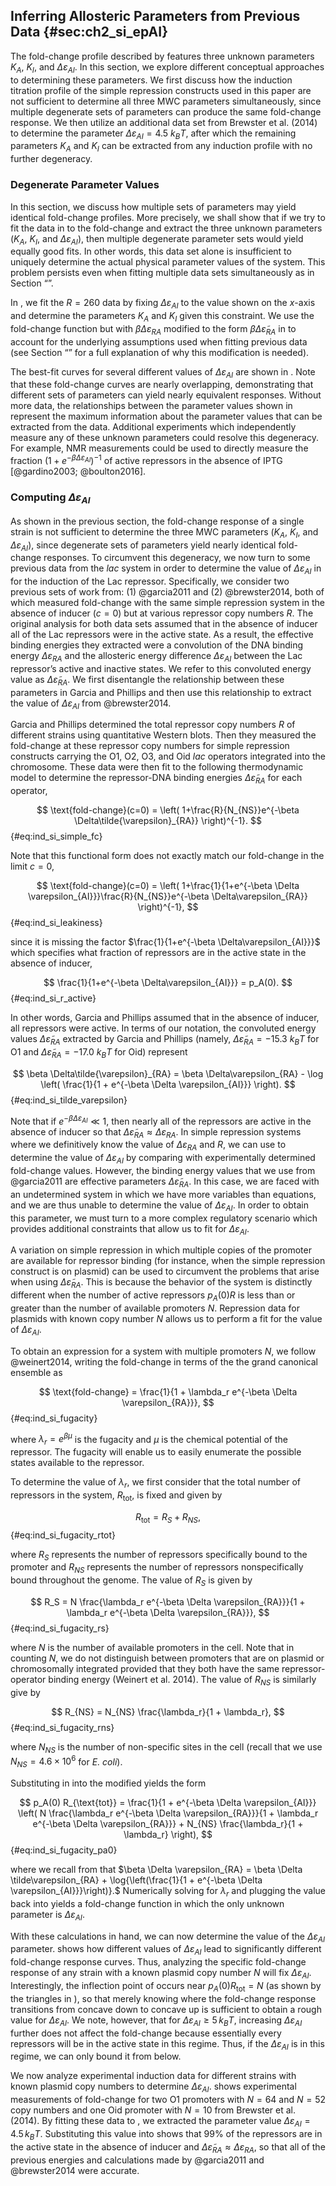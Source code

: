 ## Inferring Allosteric Parameters from Previous Data {#sec:ch2_si_epAI}

The fold-change profile described by features three unknown parameters
$K_A$, $K_I$, and $\Delta\varepsilon_{AI}$. In this section, we
explore different conceptual approaches to determining these parameters.
We first discuss how the induction titration profile of the simple
repression constructs used in this paper are not sufficient to determine
all three MWC parameters simultaneously, since multiple degenerate sets
of parameters can produce the same fold-change response. We then utilize
an additional data set from Brewster et al. (2014) to determine the
parameter $\Delta\varepsilon_{AI} = 4.5~k_BT$, after which the
remaining parameters $K_A$ and $K_I$ can be extracted from any
induction profile with no further degeneracy.

### Degenerate Parameter Values

In this section, we discuss how multiple sets of parameters may yield
identical fold-change profiles. More precisely, we shall show that if we
try to fit the data in to the fold-change and extract the three unknown
parameters ($K_A$, $K_I$, and $\Delta\varepsilon_{AI}$), then
multiple degenerate parameter sets would yield equally good fits. In
other words, this data set alone is insufficient to uniquely determine
the actual physical parameter values of the system. This problem
persists even when fitting multiple data sets simultaneously as in
Section “”.

In , we fit the $R=260$ data by fixing $\Delta\varepsilon_{AI}$ to
the value shown on the $x$-axis and determine the parameters $K_A$
and $K_I$ given this constraint. We use the fold-change function but
with $\beta
\Delta\varepsilon_{RA}$ modified to the form $\beta
\Delta\tilde{\varepsilon}_{RA}$ in to account for the underlying
assumptions used when fitting previous data (see Section “” for a full
explanation of why this modification is needed).

The best-fit curves for several different values of
$\Delta\varepsilon_{AI}$ are shown in . Note that these fold-change
curves are nearly overlapping, demonstrating that different sets of
parameters can yield nearly equivalent responses. Without more data, the
relationships between the parameter values shown in represent the
maximum information about the parameter values that can be extracted
from the data. Additional experiments which independently measure any of
these unknown parameters could resolve this degeneracy. For example, NMR
measurements could be used to directly measure the fraction
$(1 + e^{-\beta  \Delta\varepsilon_{AI}})^{-1}$ of active repressors in the
absence of IPTG [@gardino2003; @boulton2016]. 

### Computing $\Delta\varepsilon_{AI}$

As shown in the previous section, the fold-change response of a single
strain is not sufficient to determine the three MWC parameters ($K_A$,
$K_I$, and $\Delta\varepsilon_{AI}$), since degenerate sets of
parameters yield nearly identical fold-change responses. To circumvent
this degeneracy, we now turn to some previous data from the *lac* system
in order to determine the value of $\Delta\varepsilon_{AI}$ in for the
induction of the Lac repressor. Specifically, we consider two previous
sets of work from: (1) @garcia2011  and (2) @brewster2014, both of which measured fold-change with the same simple
repression system in the absence of inducer ($c=0$) but at various
repressor copy numbers $R$. The original analysis for both data sets
assumed that in the absence of inducer all of the Lac repressors were in
the active state. As a result, the effective binding energies they
extracted were a convolution of the DNA binding energy
$\Delta\varepsilon_{RA}$ and the allosteric energy difference
$\Delta\varepsilon_{AI}$ between the Lac repressor’s active and
inactive states. We refer to this convoluted energy value as
$\Delta \tilde{\varepsilon}_{RA}$. We first disentangle the
relationship between these parameters in Garcia and Phillips and then
use this relationship to extract the value of $\Delta\varepsilon_{AI}$
from @brewster2014.

Garcia and Phillips determined the total repressor copy numbers $R$ of
different strains using quantitative Western blots. Then they measured
the fold-change at these repressor copy numbers for simple repression
constructs carrying the O1, O2, O3, and Oid *lac* operators integrated
into the chromosome. These data were then fit to the following
thermodynamic model to determine the repressor-DNA binding energies
$\Delta\tilde{\varepsilon}_{RA}$ for each operator,

$$
\text{fold-change}(c=0) = \left(
1+\frac{R}{N_{NS}}e^{-\beta \Delta\tilde{\varepsilon}_{RA}} \right)^{-1}.
$${#eq:ind_si_simple_fc}

Note that this functional form does not exactly match our fold-change in
the limit $c=0$, 

$$
\text{fold-change}(c=0) = \left(
1+\frac{1}{1+e^{-\beta \Delta \varepsilon_{AI}}}\frac{R}{N_{NS}}e^{-\beta
\Delta\varepsilon_{RA}} \right)^{-1},
$${#eq:ind_si_leakiness}

since it is missing the factor
$\frac{1}{1+e^{-\beta \Delta\varepsilon_{AI}}}$ which specifies what
fraction of repressors are in the active state in the absence of
inducer, 

$$
\frac{1}{1+e^{-\beta \Delta\varepsilon_{AI}}} = p_A(0). 
$${#eq:ind_si_r_active}

In other words, Garcia and Phillips assumed that in the absence of inducer, all
repressors were active. In terms of our notation, the convoluted energy
values $\Delta\tilde{\varepsilon}_{RA}$ extracted by Garcia and
Phillips (namely, $\Delta\tilde{\varepsilon}_{RA}=-15.3~k_B T$ for O1
and $\Delta\tilde{\varepsilon}_{RA}=-17.0~k_B T$ for Oid) represent

$$
\beta \Delta\tilde{\varepsilon}_{RA} = \beta \Delta\varepsilon_{RA} - \log
\left( \frac{1}{1 + e^{-\beta \Delta \varepsilon_{AI}}} \right).
$${#eq:ind_si_tilde_varepsilon}

Note that if $e^{-\beta \Delta \varepsilon_{AI}} \ll 1$, then nearly
all of the repressors are active in the absence of inducer so that
$\Delta\tilde{\varepsilon}_{RA} \approx \Delta\varepsilon_{RA}$. In
simple repression systems where we definitively know the value of
$\Delta
\varepsilon_{RA}$ and $R$, we can use to determine the value of
$\Delta \varepsilon_{AI}$ by comparing with experimentally determined
fold-change values. However, the binding energy values that we use from
@garcia2011 are effective parameters
$\Delta\tilde{\varepsilon}_{RA}$. In this case, we are faced with an
undetermined system in which we have more variables than equations, and
we are thus unable to determine the value of
$\Delta \varepsilon_{AI}$. In order to obtain this parameter, we must
turn to a more complex regulatory scenario which provides additional
constraints that allow us to fit for $\Delta \varepsilon_{AI}$.

A variation on simple repression in which multiple copies of the
promoter are available for repressor binding (for instance, when the
simple repression construct is on plasmid) can be used to circumvent the
problems that arise when using $\Delta \tilde{\varepsilon}_{RA}$. This
is because the behavior of the system is distinctly different when the
number of active repressors $p_A(0) R$ is less than or greater than
the number of available promoters $N$. Repression data for plasmids
with known copy number $N$ allows us to perform a fit for the value of
$\Delta\varepsilon_{AI}$.

To obtain an expression for a system with multiple promoters $N$, we
follow @weinert2014, writing the fold-change in terms of the
the grand canonical ensemble as 

$$
\text{fold-change} = \frac{1}{1 + \lambda_r e^{-\beta \Delta \varepsilon_{RA}}},
$${#eq:ind_si_fugacity}

where $\lambda_r = e^{\beta \mu}$ is the fugacity and $\mu$ is the
chemical potential of the repressor. The fugacity will enable us to
easily enumerate the possible states available to the repressor.

To determine the value of $\lambda_r$, we first consider that the
total number of repressors in the system, $R_{\text{tot}}$, is fixed
and given by 

$$
R_{\text{tot}} = R_S + R_{NS}, 
$${#eq:ind_si_fugacity_rtot}

where $R_S$ represents the number of repressors specifically bound to the
promoter and $R_{NS}$ represents the number of repressors nonspecifically bound
throughout the genome. The value of $R_S$ is given by 

$$
R_S = N \frac{\lambda_r e^{-\beta \Delta \varepsilon_{RA}}}{1 + \lambda_r
e^{-\beta \Delta \varepsilon_{RA}}},
$${#eq:ind_si_fugacity_rs}

where $N$ is the number of available promoters in the cell. Note that
in counting $N$, we do not distinguish between promoters that are on
plasmid or chromosomally integrated provided that they both have the
same repressor-operator binding energy (Weinert et al. 2014). The value
of $R_{NS}$ is similarly give by 

$$
R_{NS} = N_{NS} \frac{\lambda_r}{1 + \lambda_r},
$${#eq:ind_si_fugacity_rns}

where $N_{NS}$ is the number of non-specific sites in the cell (recall that we use
$N_{NS} = 4.6 \times 10^6$ for *E. coli*).

Substituting in into the modified yields the form

$$
p_A(0) R_{\text{tot}} = \frac{1}{1 + e^{-\beta \Delta \varepsilon_{AI}}} \left(
N \frac{\lambda_r e^{-\beta \Delta \varepsilon_{RA}}}{1 + \lambda_r e^{-\beta
\Delta \varepsilon_{RA}}} + N_{NS} \frac{\lambda_r}{1 + \lambda_r} \right),
$${#eq:ind_si_fugacity_pa0}

where we recall from that
$\beta \Delta \varepsilon_{RA} =   \beta \Delta \tilde\varepsilon_{RA} + \log{\left(\frac{1}{1 + e^{-\beta \Delta \varepsilon_{AI}}}\right)}.$
Numerically solving for $\lambda_r$ and plugging the value back into
yields a fold-change function in which the only unknown parameter is
$\Delta \varepsilon_{AI}$.

With these calculations in hand, we can now determine the value of the
$\Delta \varepsilon_{AI}$ parameter. shows how different values of
$\Delta\varepsilon_{AI}$ lead to significantly different fold-change
response curves. Thus, analyzing the specific fold-change response of
any strain with a known plasmid copy number $N$ will fix
$\Delta\varepsilon_{AI}$. Interestingly, the inflection point of
occurs near $p_A(0) R_{\text{tot}} = N$ (as shown by the triangles in
), so that merely knowing where the fold-change response transitions
from concave down to concave up is sufficient to obtain a rough value
for $\Delta\varepsilon_{AI}$. We note, however, that for
$\Delta\varepsilon_{AI} \geq 5\, k_BT$, increasing $\Delta\varepsilon_{AI}$ further does not affect
the fold-change because essentially every repressors will be in the
active state in this regime. Thus, if the $\Delta\varepsilon_{AI}$ is
in this regime, we can only bound it from below.

We now analyze experimental induction data for different strains with
known plasmid copy numbers to determine $\Delta\varepsilon_{AI}$.
shows experimental measurements of fold-change for two O1 promoters with
$N=64$ and $N=52$ copy numbers and one Oid promoter with $N=10$
from Brewster et al. (2014). By fitting these data to , we extracted the
parameter value $\Delta\varepsilon_{AI} = 4.5\,k_B T$. Substituting
this value into shows that 99\% of the repressors are in the active state
in the absence of inducer and $\Delta\tilde{\varepsilon}_{RA} \approx
\Delta\varepsilon_{RA}$, so that all of the previous energies and calculations
made by @garcia2011 and @brewster2014 were accurate.
